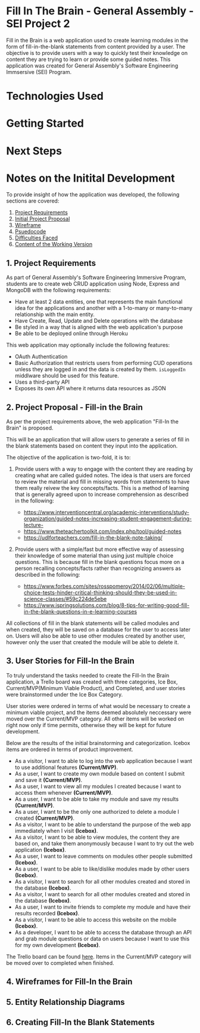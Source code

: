 # Fill In The Brain - General Assembly - SEI Project 2
Fill in the Brain is a web application used to create learning modules in the form of fill-in-the-blank statements from content provided by a user. The objective is to provide users with a way to quickly test their knowledge on content they are trying to learn or provide some guided notes. This application was created for General Assembly's Software Engineering Immsersive (SEI) Program.

# Technologies Used

# Getting Started

# Next Steps

# Notes on the Initital Development 
To provide insight of how the application was developed, the following sections are covered:

1. [Project Requirements](#1-project-requirements)
2. [Initial Project Proposal](#2-project-proposal)
2. [Wireframe](2-wireframe)
3. [Psuedocode](#3-pseudocode)
4. [Difficulties Faced](#4-difficulties-faced)
7. [Content of the Working Version](#5-contents-of-the-working-version)

## 1. Project Requirements

As part of General Assembly's Software Engineering Immersive Program, students are to create web CRUD application using Node, Express and MongoDB with the following requirements:
  - Have at least 2 data entities, one that represents the main functional idea for the applications and another with a 1-to-many or many-to-many relationship with the main entity.
  - Have Create, Read, Update and Delete operations with the database
  - Be styled in a way that is aligned with the web application's purpose
  - Be able to be deployed online through Heroku

This web application may optionally include the following features:
  - OAuth Authentication
  - Basic Authorization that restricts users from performing CUD operations unless they are logged in and the data is created by them. ```isLoggedIn``` middlware should be used for this feature.
  - Uses a third-party API
  - Exposes its own API where it returns data resources as JSON

## 2. Project Proposal - Fill-in the Brain
As per the project requirements above, the web application "Fill-In the Brain" is proposed. 

This will be an application that will allow users to generate a series of fill in the blank statements based on content they input into the application.

The objective of the application is two-fold, it is to:
1. Provide users with a way to engage with the content they are reading by creating what are called guided notes. The idea is that users are forced to review the material and fill in missing words from statements to have them really reivew the key concepts/facts. This is a method of learning that is generally agreed upon to increase comprehension as described in the following:
    - https://www.interventioncentral.org/academic-interventions/study-organization/guided-notes-increasing-student-engagement-during-lecture-
    - https://www.theteachertoolkit.com/index.php/tool/guided-notes
    - https://udlforteachers.com/fill-in-the-blank-note-taking/

2. Provide users with a simple/fast but more effective way of assessing their knowledge of some material than using just multiple choice questions. This is because fill in the blank questions focus more on a person recalling concepts/facts rather than recognizing answers as described in the following:
    - https://www.forbes.com/sites/rosspomeroy/2014/02/06/multiple-choice-tests-hinder-critical-thinking-should-they-be-used-in-science-classes/#59c224de5ebe
    - https://www.ispringsolutions.com/blog/8-tips-for-writing-good-fill-in-the-blank-questions-in-e-learning-courses

All collections of fill in the blank statements will be called modules and when created, they will be saved on a database for the user to access later on. Users will also be able to use other modules created by another user, however only the user that created the module will be able to delete it.

## 3. User Stories for Fill-In the Brain
To truly understand the tasks needed to create the Fill-In the Brain application, a Trello board was created with three categories, Ice Box, Current/MVP(Minimum Viable Product), and Completed, and user stories were brainstormed under the Ice Box Category. 

User stories were ordered in terms of what would be necessary to create a minimum viable project, and the items deemed absolutely neccessary were moved over the Current/MVP category. All other items will be worked on right now only if time permits, otherwise they will be kept for future development.

Below are the results of the initial brainstorming and categorization. Icebox items are ordered in terms of product improvement.
- As a visitor, I want to able to log into the web application because I want to use additional features **(Current/MVP)**.
- As a user, I want to create my own module based on content I submit and save it  **(Current/MVP)**.
- As a user, I want to view all my modules I created because I want to access them whenever  **(Current/MVP)**.
- As a user, I want to be able to take my module and save my results  **(Current/MVP)**.
- As a user, I want to be the only one authorized to delete a module I created **(Current/MVP)**.
- As a visitor, I want to be able to understand the purpose of the web app immediately when I visit **(Icebox)**.
- As a visitor, I want to be able to view modules, the content they are based on, and take them anonymously because I want to try out the web application **(Icebox)**.
- As a user, I want to leave comments on modules other people submitted **(Icebox)**.
- As a user, I want to be able to like/dislike modules made by other users **(Icebox)**. 
- As a visitor, I want to search for all other modules created and stored in the database **(Icebox)**.
- As a visitor, I want to search for all other modules created and stored in the database **(Icebox)**.
- As a user, I want to invite friends to complete my module and have their results recorded **(Icebox)**.
- As a visitor, I want to be able to access this website on the mobile **(Icebox)**.
- As a developer, I want to be able to access the database through an API and grab module questions or data on users because I want to use this for my own development **(Icebox)**.

The Trello board can be found [here](https://trello.com/b/0HfglLJ1/fill-in-the-brain). Items in the Current/MVP category will be moved over to completed when finished.

## 4. Wireframes for Fill-In the Brain

## 5. Entity Relationship Diagrams

## 6. Creating Fill-In the Blank Statements




